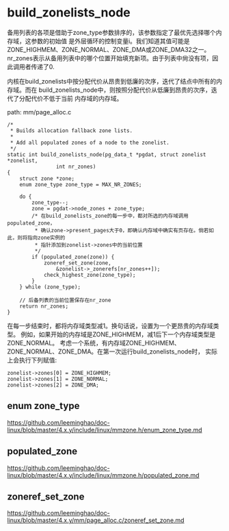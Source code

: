 build_zonelists_node
========================================

备用列表的各项是借助于zone_type参数排序的，该参数指定了最优先选择哪个内存域，这参数的初始值
是外层循环的控制变量i。我们知道其值可能是ZONE_HIGHMEM、ZONE_NORMAL、ZONE_DMA或ZONE_DMA32之一。
nr_zones表示从备用列表中的哪个位置开始填充新项。由于列表中尙没有项，因此调用者传递了0.

内核在build_zonelists中按分配代价从昂贵到低廉的次序，迭代了结点中所有的内存域。而在
build_zonelists_node中，则按照分配代价从低廉到昂贵的次序，迭代了分配代价不低于当前
内存域的内存域。

path: mm/page_alloc.c
```
/*
 * Builds allocation fallback zone lists.
 *
 * Add all populated zones of a node to the zonelist.
 */
static int build_zonelists_node(pg_data_t *pgdat, struct zonelist *zonelist,
                int nr_zones)
{
    struct zone *zone;
    enum zone_type zone_type = MAX_NR_ZONES;

    do {
        zone_type--;
        zone = pgdat->node_zones + zone_type;
        /* 在build_zonelists_zone的每一步中，都对所选的内存域调用populated_zone，
         * 确认zone->present_pages大于0，即确认内存域中确实有页存在。倘若如此，则将指向zone实例的
         * 指针添加到zonelist->zones中的当前位置
         */
        if (populated_zone(zone)) {
            zoneref_set_zone(zone,
                &zonelist->_zonerefs[nr_zones++]);
            check_highest_zone(zone_type);
        }
    } while (zone_type);

    // 后备列表的当前位置保存在nr_zone
    return nr_zones;
}
```

在每一步结束时，都将内存域类型减1。换句话说，设置为一个更昂贵的内存域类型。
例如，如果开始的内存域是ZONE_HIGHMEM，减1后下一个内存域类型是ZONE_NORMAL。
考虑一个系统，有内存域ZONE_HIGHMEM、ZONE_NORMAL、ZONE_DMA。在第一次运行build_zonelists_node时，
实际上会执行下列赋值:

```
zonelist->zones[0] = ZONE_HIGHMEM;
zonelist->zones[1] = ZONE_NORMAL;
zonelist->zones[2] = ZONE_DMA;
```

enum zone_type
----------------------------------------

https://github.com/leeminghao/doc-linux/blob/master/4.x.y/include/linux/mmzone.h/enum_zone_type.md

populated_zone
----------------------------------------

https://github.com/leeminghao/doc-linux/blob/master/4.x.y/include/linux/mmzone.h/populated_zone.md

zoneref_set_zone
----------------------------------------

https://github.com/leeminghao/doc-linux/blob/master/4.x.y/mm/page_alloc.c/zoneref_set_zone.md
